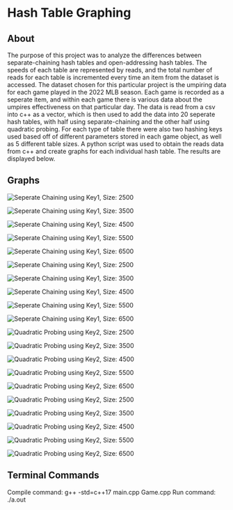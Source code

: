 # Hash Table Graphing

## About
The purpose of this project was to analyze the differences between separate-chaining hash tables and open-addressing hash tables. The speeds of each table are represented by reads, and the total number of reads for each table is incremented every time an item from the dataset is accessed. The dataset chosen for this particular project is the umpiring data for each game played in the 2022 MLB season. Each game is recorded as a seperate item, and within each game there is various data about the umpires effectiveness on that particular day. The data is read from a csv into c++ as a vector, which is then used to add the data into 20 seperate hash tables, with half using separate-chaining and the other half using quadratic probing. For each type of table there were also two hashing keys used based off of different parameters stored in each game object, as well as 5 different table sizes. A python script was used to obtain the reads data from c++ and create graphs for each individual hash table. The results are displayed below.


## Graphs
![Seperate Chaining using Key1, Size: 2500](images/graph1.png)

![Seperate Chaining using Key1, Size: 3500](images/graph2.png)

![Seperate Chaining using Key1, Size: 4500](images/graph3.png)

![Seperate Chaining using Key1, Size: 5500](images/graph4.png)

![Seperate Chaining using Key1, Size: 6500](images/graph5.png)

![Seperate Chaining using Key1, Size: 2500](images/graph6.png)

![Seperate Chaining using Key1, Size: 3500](images/graph7.png)

![Seperate Chaining using Key1, Size: 4500](images/graph8.png)

![Seperate Chaining using Key1, Size: 5500](images/graph9.png)

![Seperate Chaining using Key1, Size: 6500](images/graph10.png)

![Quadratic Probing using Key2, Size: 2500](images/graph11.png)

![Quadratic Probing using Key2, Size: 3500](images/graph12.png)

![Quadratic Probing using Key2, Size: 4500](images/graph13.png)

![Quadratic Probing using Key2, Size: 5500](images/graph14.png)

![Quadratic Probing using Key2, Size: 6500](images/graph15.png)

![Quadratic Probing using Key2, Size: 2500](images/graph16.png)

![Quadratic Probing using Key2, Size: 3500](images/graph17.png)

![Quadratic Probing using Key2, Size: 4500](images/graph18.png)

![Quadratic Probing using Key2, Size: 5500](images/graph19.png)

![Quadratic Probing using Key2, Size: 6500](images/graph20.png)


## Terminal Commands
Compile command: g++ -std=c++17 main.cpp Game.cpp
Run command: ./a.out
